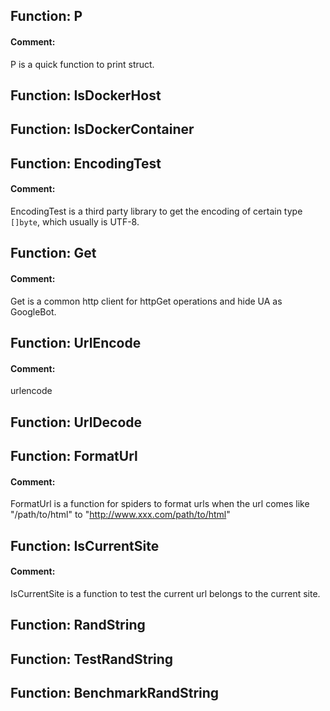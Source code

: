 ## Function: P

#### Comment: 

P is a quick function to print struct.





## Function: IsDockerHost





## Function: IsDockerContainer





## Function: EncodingTest

#### Comment: 

EncodingTest is a third party library to get the encoding of certain type `[]byte`, which usually is UTF-8.





## Function: Get

#### Comment: 

Get is a common http client for httpGet operations and hide UA as GoogleBot.





## Function: UrlEncode

#### Comment: 

urlencode





## Function: UrlDecode





## Function: FormatUrl

#### Comment: 

FormatUrl is a function for spiders to format urls when the url comes like "/path/to/html" to "http://www.xxx.com/path/to/html"





## Function: IsCurrentSite

#### Comment: 

IsCurrentSite is a function to test the current url belongs to the current site.





## Function: RandString





## Function: TestRandString





## Function: BenchmarkRandString





